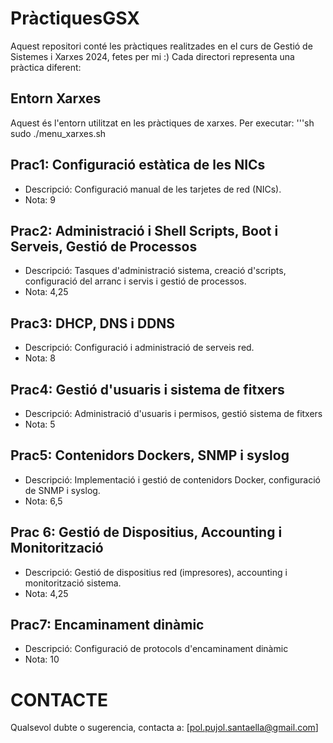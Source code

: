 # PràctiquesGSX

Aquest repositori conté les pràctiques realitzades en el curs de Gestió de Sistemes i Xarxes 2024, fetes per mi :) 
Cada directori representa una pràctica diferent:

## Entorn Xarxes
Aquest és l'entorn utilitzat en les pràctiques de xarxes. Per executar:
'''sh
sudo ./menu_xarxes.sh

## Prac1: Configuració estàtica de les NICs
* Descripció: Configuració manual de les tarjetes de red (NICs).
* Nota: 9

## Prac2: Administració i Shell Scripts, Boot i Serveis, Gestió de Processos
* Descripció: Tasques d'administració sistema, creació d'scripts, configuració del arranc i servis i gestió de processos.
* Nota: 4,25

## Prac3: DHCP, DNS i DDNS
* Descripció: Configuració i administració de serveis red.
* Nota: 8

## Prac4: Gestió d'usuaris i sistema de fitxers
* Descripció: Administració d'usuaris i permisos, gestió sistema de fitxers
* Nota: 5

## Prac5: Contenidors Dockers, SNMP i syslog
* Descripció: Implementació i gestió de contenidors Docker, configuració de SNMP i syslog.
* Nota: 6,5

## Prac 6: Gestió de Dispositius, Accounting i Monitorització
* Descripció: Gestió de dispositius red (impresores), accounting i monitorització sistema.
* Nota: 4,25

## Prac7: Encaminament dinàmic
* Descripció: Configuració de protocols d'encaminament dinàmic
* Nota: 10

# CONTACTE
Qualsevol dubte o sugerencia, contacta a:
[pol.pujol.santaella@gmail.com]


